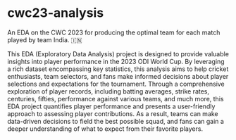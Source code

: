 # cwc23-analysis
An EDA on the CWC 2023 for producing the optimal team for each match played by team India. 🇮🇳

This EDA (Exploratory Data Analysis) project is designed to provide valuable insights into player performance in the 2023 ODI World Cup. 
By leveraging a rich dataset encompassing key statistics, this analysis aims to help cricket enthusiasts, team selectors, and fans make informed decisions about player selections and expectations for the tournament. 
Through a comprehensive exploration of player records, including batting averages, strike rates, centuries, fifties, performance against various teams, and much more,
this EDA project quantifies player performance and presents a user-friendly approach to assessing player contributions. 
As a result, teams can make data-driven decisions to field the best possible squad, and fans can gain a deeper understanding of what to expect from their favorite players.
